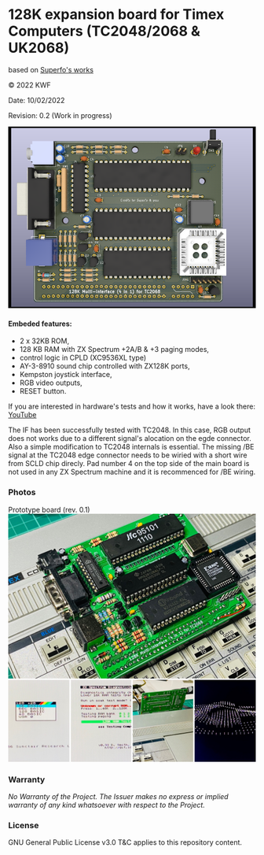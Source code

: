 # 128K expansion board for Timex Computers (TC2048/2068 & UK2068)
based on [Superfo's works](https://worldofspectrum.org/forums/discussion/comment/790105/#Comment_790105)

© 2022 KWF

Date: 10/02/2022

Revision: 0.2 (Work in progress)

![3D model](/Docs/TC2068_128K_4in1_v0_2.png)

#### Embeded features:

* 2 x 32KB ROM,
* 128 KB RAM with ZX Spectrum +2A/B & +3 paging modes,
* control logic in CPLD (XC9536XL type)
* AY-3-8910 sound chip controlled with ZX128K ports,
* Kempston joystick interface,
* RGB video outputs,
* RESET button.

If you are interested in hardware's tests and how it works, have a look there: [YouTube](https://youtu.be/7duh5zHNvDc)

The IF has been successfully tested with TC2048. In this case, RGB output does not works due to a different signal's alocation on the egde connector. Also a simple modification to TC2048 internals is essential. The missing /BE signal at the TC2048 edge connector needs to be wiried with a short wire from SCLD chip direcly. Pad number 4 on the top side of the main board is not used in any ZX Spectrum machine and it is recommenced for /BE wiring.

### Photos

Prototype board (rev. 0.1)
![Prototype](/Docs/4_in1__128K_TC2068.jpg)

### Warranty

*No Warranty of the Project. The Issuer makes no express or implied warranty of any kind whatsoever with respect to the Project.*

### License

GNU General Public License v3.0 T&C applies to this repository content.
